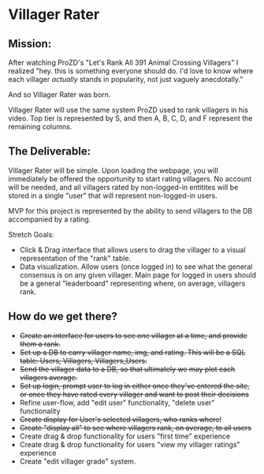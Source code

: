 # Villager Rater


## Mission:
After watching ProZD's "Let's Rank All 391 Animal Crossing Villagers" I realized "hey. this is something everyone should do. I'd love to know where each villager *actually* stands in popularity, not just vaguely anecdotally."

And so Villager Rater was born.

Villager Rater will use the same system ProZD used to rank villagers in his video. Top tier is represented by S, and then A, B, C, D, and F represent the remaining columns.

## The Deliverable:
Villager Rater will be simple. Upon loading the webpage, you will immediately be offered the opportunity to start rating villagers. No account will be needed, and all villagers rated by non-logged-in entitites will be stored in a single "user" that will represent non-logged-in users.

MVP for this project is represented by the ability to send villagers to the DB accompanied by a rating. 

Stretch Goals:
- Click & Drag interface that allows users to drag the villager to a visual representation of the "rank" table.
- Data visualization. Allow users (once logged in) to see what the general consensus is on any given villager. Main page for logged in users should be a general "leaderboard" representing where, on average, villagers rank.

## How do we get there?
- ~~Create an interface for users to see one villager at a time, and provide them a rank.~~
- ~~Set up a DB to carry villager name, img, and rating. This will be a SQL table: Users, Villagers, Villagers_Users.~~
- ~~Send the villager data to a DB, so that ultimately we may plot each villagers average.~~
- ~~Set up login, prompt user to log in either once they've entered the site, or once they have rated every villager and want to post their decisions~~
- Refine user-flow, add "edit user" functionality, "delete user" functionality
- ~~Create display for User's selected villagers, who ranks where!~~
- ~~Create "display all" to see where villagers rank, on average, to all users~~
- Create drag & drop functionality for users "first time" experience
- Create drag & drop functionality for users "view my villager ratings" experience
- Create "edit villager grade" system.